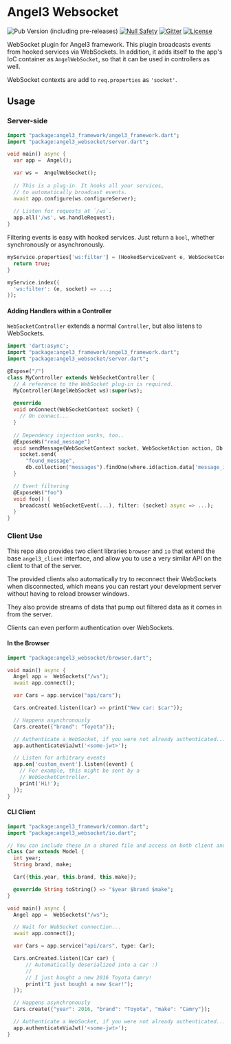 # Angel3 Websocket

![Pub Version (including pre-releases)](https://img.shields.io/pub/v/angel3_websocket?include_prereleases)
[![Null Safety](https://img.shields.io/badge/null-safety-brightgreen)](https://dart.dev/null-safety)
[![Gitter](https://img.shields.io/gitter/room/angel_dart/discussion)](https://gitter.im/angel_dart/discussion)
[![License](https://img.shields.io/github/license/dart-backend/angel)](https://github.com/dart-backend/angel/tree/master/packages/websocket/LICENSE)

WebSocket plugin for Angel3 framework. This plugin broadcasts events from hooked services via WebSockets. In addition, it adds itself to the app's IoC container as `AngelWebSocket`, so that it can be used in controllers as well.

WebSocket contexts are add to `req.properties` as `'socket'`.

## Usage

### Server-side

```dart
import "package:angel3_framework/angel3_framework.dart";
import "package:angel3_websocket/server.dart";

void main() async {
  var app =  Angel();

  var ws =  AngelWebSocket();
  
  // This is a plug-in. It hooks all your services,
  // to automatically broadcast events.
  await app.configure(ws.configureServer);
  
  // Listen for requests at `/ws`.
  app.all('/ws', ws.handleRequest);
}

```

Filtering events is easy with hooked services. Just return a `bool`, whether synchronously or asynchronously.

```dart
myService.properties['ws:filter'] = (HookedServiceEvent e, WebSocketContext socket) async {
  return true;
}

myService.index({
  'ws:filter': (e, socket) => ...;
});
```

#### Adding Handlers within a Controller

`WebSocketController` extends a normal `Controller`, but also listens to WebSockets.

```dart
import 'dart:async';
import "package:angel3_framework/angel3_framework.dart";
import "package:angel3_websocket/server.dart";

@Expose("/")
class MyController extends WebSocketController {
  // A reference to the WebSocket plug-in is required.
  MyController(AngelWebSocket ws):super(ws);
  
  @override
  void onConnect(WebSocketContext socket) {
    // On connect...
  }
  
  // Dependency injection works, too..
  @ExposeWs("read_message")
  void sendMessage(WebSocketContext socket, WebSocketAction action, Db db) async {
    socket.send(
      "found_message",
      db.collection("messages").findOne(where.id(action.data['message_id'])));
  }

  // Event filtering
  @ExposeWs("foo")
  void foo() {
    broadcast( WebSocketEvent(...), filter: (socket) async => ...);
  }
}
```

### Client Use

This repo also provides two client libraries `browser` and `io` that extend the base `angel3_client` interface, and allow you to use a very similar API on the client to that of the server.

The provided clients also automatically try to reconnect their WebSockets when disconnected, which means you can restart your development server without having to reload browser windows.

They also provide streams of data that pump out filtered data as it comes in from the server.

Clients can even perform authentication over WebSockets.

#### In the Browser

```dart
import "package:angel3_websocket/browser.dart";

void main() async {
  Angel app =  WebSockets("/ws");
  await app.connect();

  var Cars = app.service("api/cars");

  Cars.onCreated.listen((car) => print("New car: $car"));

  // Happens asynchronously
  Cars.create({"brand": "Toyota"});

  // Authenticate a WebSocket, if you were not already authenticated...
  app.authenticateViaJwt('<some-jwt>');

  // Listen for arbitrary events
  app.on['custom_event'].listen((event) {
    // For example, this might be sent by a
    // WebSocketController.
    print('Hi!');
  });
}
```

#### CLI Client

```dart
import "package:angel3_framework/common.dart";
import "package:angel3_websocket/io.dart";

// You can include these in a shared file and access on both client and server
class Car extends Model {
  int year;
  String brand, make;

  Car({this.year, this.brand, this.make});

  @override String toString() => "$year $brand $make";
}

void main() async {
  Angel app =  WebSockets("/ws");

  // Wait for WebSocket connection...
  await app.connect();

  var Cars = app.service("api/cars", type: Car);

  Cars.onCreated.listen((Car car) {
      // Automatically deserialized into a car :)
      //
      // I just bought a new 2016 Toyota Camry!
      print("I just bought a new $car!");
  });

  // Happens asynchronously
  Cars.create({"year": 2016, "brand": "Toyota", "make": "Camry"});

  // Authenticate a WebSocket, if you were not already authenticated...
  app.authenticateViaJwt('<some-jwt>');
}
```
